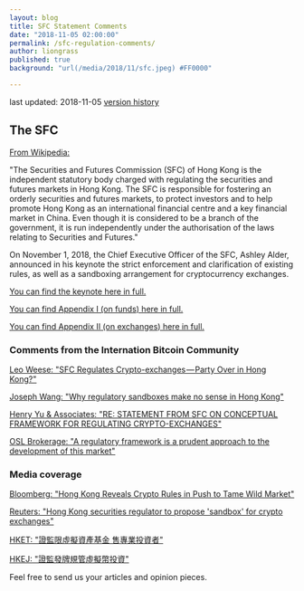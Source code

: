 ```yaml
---
layout: blog
title: SFC Statement Comments
date: "2018-11-05 02:00:00"
permalink: /sfc-regulation-comments/
author: liongrass
published: true
background: "url(/media/2018/11/sfc.jpeg) #FF0000"

---
```


last updated: 2018-11-05 [version history](https://github.com/bitcoinhk/bitcoinhk.github.io/commits/master/_posts/2018-11-05-sfc-comments.md)

## The SFC

[From Wikipedia:](https://en.wikipedia.org/wiki/Securities_and_Futures_Commission)

"The Securities and Futures Commission (SFC) of Hong Kong is the independent statutory body charged with regulating the securities and futures markets in Hong Kong. The SFC is responsible for fostering an orderly securities and futures markets, to protect investors and to help promote Hong Kong as an international financial centre and a key financial market in China. Even though it is considered to be a branch of the government, it is run independently under the authorisation of the laws relating to Securities and Futures."

On November 1, 2018, the Chief Executive Officer of the SFC, Ashley Alder, announced in his keynote the strict enforcement and clarification of existing rules, as well as a sandboxing arrangement for cryptocurrency exchanges.

[You can find the keynote here in full.](https://www.sfc.hk/web/EN/files/ER/PDF/Speeches/Ashley%20HK%20FinTech%20Week.pdf)

[You can find Appendix I (on funds) here in full.](https://www.sfc.hk/web/EN/files/ER/PDF/App%201%20-%20Reg%20standards%20for%20VA%20portfolio%20mgrs_eng.pdf)

[You can find Appendix II (on exchanges) here in full.](https://www.sfc.hk/web/EN/files/ER/PDF/App%202_%20Conceptual%20framework%20for%20VA%20trading%20platform_eng.pdf)

### Comments from the Internation Bitcoin Community

[Leo Weese: "SFC Regulates Crypto-exchanges — Party Over in Hong Kong?"](https://blog.bitcoin.org.hk/sfc-regulates-crypto-exchanges-party-over-in-hong-kong-bc081100863a)

[Joseph Wang: "Why regulatory sandboxes make no sense in Hong Kong"](https://bitquant.wordpress.com/2018/11/02/why-regulatory-sandboxes-make-no-sense-in-hong-kong/)

[Henry Yu & Associates: "RE: STATEMENT FROM SFC ON CONCEPTUAL FRAMEWORK FOR REGULATING CRYPTO-EXCHANGES"](/media/2018/11/181106K_HYU_News_re_SFC_Conceptual.pdf)

[OSL Brokerage: "A regulatory framework is a prudent approach to the development of this market"](https://twitter.com/OSLBrokerage/status/1058313293448675328)

### Media coverage

[Bloomberg: "Hong Kong Reveals Crypto Rules in Push to Tame Wild Market"](https://www.bloomberg.com/news/articles/2018-11-01/hong-kong-reveals-crypto-rules-joining-push-to-tame-wild-market)

[Reuters: "Hong Kong securities regulator to propose 'sandbox' for crypto exchanges"](https://www.reuters.com/article/us-hongkong-regulator-crypto/hong-kong-securities-regulator-to-propose-sandbox-for-crypto-exchanges-idUSKCN1N63DU)

[HKET: "證監限虛擬資產基金 售專業投資者"](https://invest.hket.com/article/2199400/%E8%AD%89%E7%9B%A3%E9%99%90%E8%99%9B%E6%93%AC%E8%B3%87%E7%94%A2%E5%9F%BA%E9%87%91%20%E5%94%AE%E5%B0%88%E6%A5%AD%E6%8A%95%E8%B3%87%E8%80%85)

[HKEJ: "證監發牌規管虛擬幣投資"](http://www1.hkej.com/dailynews/article/id/1981943)


Feel free to send us your articles and opinion pieces.


